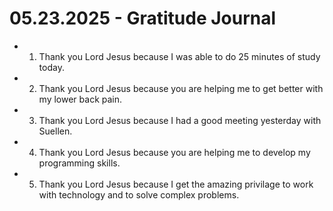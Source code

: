 # 05.23.2025 - Gratitude Journal

- 1. Thank you Lord Jesus because I was able to do 25 minutes of study today.
- 2. Thank you Lord Jesus because you are helping me to get better with my lower back pain.
- 3. Thank you Lord Jesus because I had a good meeting yesterday with Suellen.
- 4. Thank you Lord Jesus because you are helping me to develop my programming skills.
- 5. Thank you Lord Jesus because I get the amazing privilage to work with technology and to solve complex problems.
